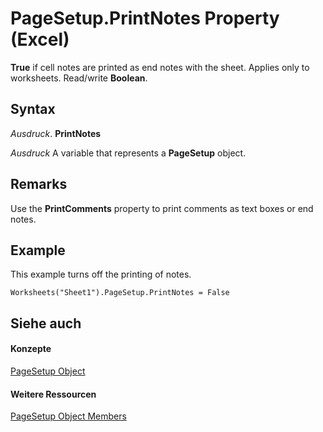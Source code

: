 
# PageSetup.PrintNotes Property (Excel)

 **True** if cell notes are printed as end notes with the sheet. Applies only to worksheets. Read/write **Boolean**.


## Syntax

 _Ausdruck_. **PrintNotes**

 _Ausdruck_ A variable that represents a **PageSetup** object.


## Remarks

Use the  **PrintComments** property to print comments as text boxes or end notes.


## Example

This example turns off the printing of notes.


```
Worksheets("Sheet1").PageSetup.PrintNotes = False
```


## Siehe auch


#### Konzepte


[PageSetup Object](2fd22df9-5987-f723-04a9-9a3f2e84ac81.md)
#### Weitere Ressourcen


[PageSetup Object Members](http://msdn.microsoft.com/library/feabe079-cb03-f560-6032-88f5585ec8a8%28Office.15%29.aspx)